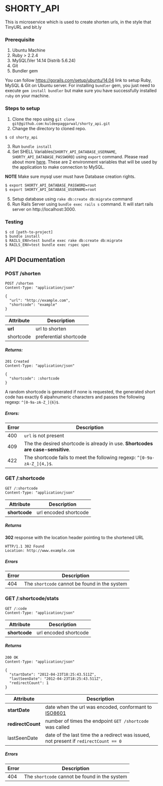 # SHORTY_API

This is microservice which is used to create shorten urls, in the style that TinyURL and bit.ly

### Prerequisite

1. Ubuntu Machine
2. Ruby > 2.2.4
3. MySQL(Ver 14.14 Distrib 5.6.24)
4. Git
5. Bundler gem

You can follow https://gorails.com/setup/ubuntu/14.04 link to setup Ruby, MySQL & Git on Ubuntu server. For installing `bundler` gem, you just need to execute `gem install bundler` but make sure you have successfully installed `ruby` on your machine.

### Steps to setup

1. Clone the repo using `git clone git@github.com:kuldeepaggarwal/shorty_api.git`
2. Change the directory to cloned repo.

```shell
$ cd shorty_api
```
3. Run `bundle install`
4. Set SHELL Variables(`SHORTY_API_DATABASE_USERNAME`, `SHORTY_API_DATABASE_PASSWORD`) using `export` command. Please read about more [here](https://www.digitalocean.com/community/tutorials/how-to-read-and-set-environmental-and-shell-variables-on-a-linux-vps). These are 2 environment variables that will be used by the application to make connection to MySQL.

**NOTE** Make sure mysql user must have Database creation rights.

```sh
$ export SHORTY_API_DATABASE_PASSWORD=root
$ export SHORTY_API_DATABASE_USERNAME=root
```
5. Setup database using `rake db:create db:migrate` command
6. Run Rails Server using `bundle exec rails s` command. It will start rails server on http://localhost:3000.

### Testing

```shell
$ cd [path-to-project]
$ bundle install
$ RAILS_ENV=test bundle exec rake db:create db:migrate
$ RAILS_ENV=test bundle exec rspec spec
```

## API Documentation

### POST /shorten

```
POST /shorten
Content-Type: "application/json"

{
  "url": "http://example.com",
  "shortcode": "example"
}
```

Attribute | Description
--------- | -----------
**url**   | url to shorten
shortcode | preferential shortcode

##### Returns:

```
201 Created
Content-Type: "application/json"

{
  "shortcode": :shortcode
}
```

A random shortcode is generated if none is requested, the generated short code has exactly 6 alpahnumeric characters and passes the following regexp: ```^[0-9a-zA-Z_]{6}$```.

##### Errors:

Error | Description
----- | ------------
400   | ```url``` is not present
409   | The the desired shortcode is already in use. **Shortcodes are case-sensitive**.
422   | The shortcode fails to meet the following regexp: ```^[0-9a-zA-Z_]{4,}$```.


### GET /:shortcode

```
GET /:shortcode
Content-Type: "application/json"
```

Attribute      | Description
-------------- | -----------
**shortcode**  | url encoded shortcode

##### Returns

**302** response with the location header pointing to the shortened URL

```
HTTP/1.1 302 Found
Location: http://www.example.com
```

##### Errors

Error | Description
----- | ------------
404   | The ```shortcode``` cannot be found in the system

### GET /:shortcode/stats

```
GET /:code
Content-Type: "application/json"
```

Attribute      | Description
-------------- | -----------
**shortcode**  | url encoded shortcode

##### Returns

```
200 OK
Content-Type: "application/json"

{
  "startDate": "2012-04-23T18:25:43.511Z",
  "lastSeenDate": "2012-04-23T18:25:43.511Z",
  "redirectCount": 1
}
```

Attribute         | Description
--------------    | -----------
**startDate**     | date when the url was encoded, conformant to [ISO8601](http://en.wikipedia.org/wiki/ISO_8601)
**redirectCount** | number of times the endpoint ```GET /shortcode``` was called
lastSeenDate      | date of the last time the a redirect was issued, not present if ```redirectCount == 0```

##### Errors

Error | Description
----- | ------------
404   | The ```shortcode``` cannot be found in the system
